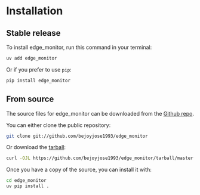 # Installation

## Stable release

To install edge_monitor, run this command in your terminal:

```sh
uv add edge_monitor
```

Or if you prefer to use `pip`:

```sh
pip install edge_monitor
```

## From source

The source files for edge_monitor can be downloaded from the [Github repo](https://github.com/bejoyjose1993/edge_monitor).

You can either clone the public repository:

```sh
git clone git://github.com/bejoyjose1993/edge_monitor
```

Or download the [tarball](https://github.com/bejoyjose1993/edge_monitor/tarball/master):

```sh
curl -OJL https://github.com/bejoyjose1993/edge_monitor/tarball/master
```

Once you have a copy of the source, you can install it with:

```sh
cd edge_monitor
uv pip install .
```
